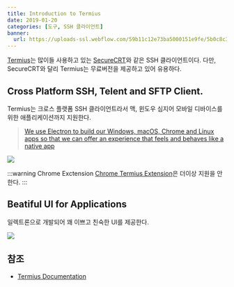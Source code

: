 ```yaml
---
title: Introduction to Termius
date: 2019-01-20
categories: [도구, SSH 클라이언트]
banner:
  url: https://uploads-ssl.webflow.com/59b11c12e73ba5000151e9fe/5b0c8c3bbe77e077bf3a2dd0_brand-preview-1.svg
---
```


[Termius](https://www.termius.com/)는 많이들 사용하고 있는 [SecureCRT](https://www.vandyke.com/products/securecrt/)와 같은 SSH 클라이언트이다.
다만, SecureCRT와 달리 Termius는 무료버전을 제공하고 있어 유용하다.

## Cross Platform SSH, Telent and SFTP Client.

Termius는 크로스 플랫폼 SSH 클라이언트라서 맥, 윈도우 심지어 모바일 디바이스를 위한 애플리케이션까지 지원한다.

> [We use Electron to build our Windows, macOS, Chrome and Linux apps so that we can offer an experience that feels and behaves like a native app](https://www.crystalnix.com/case-study/termius)

![](/images/2019/termius-01.jpg)

:::warning Chrome Exctension
[Chrome Termius Extension](https://chrome.google.com/webstore/detail/termius-ssh-client/fjcdjmmkgnkgihjnlbgcdamkadlkbmam)은 더이상 지원을 안한다.
:::

## Beatiful UI for Applications

일렉트론으로 개발되어 꽤 이쁘고 친숙한 UI를 제공한다.

![](/images/2019/termius-02.jpg)

## 참조

-   [Termius Documentation](https://docs.termius.com/)
